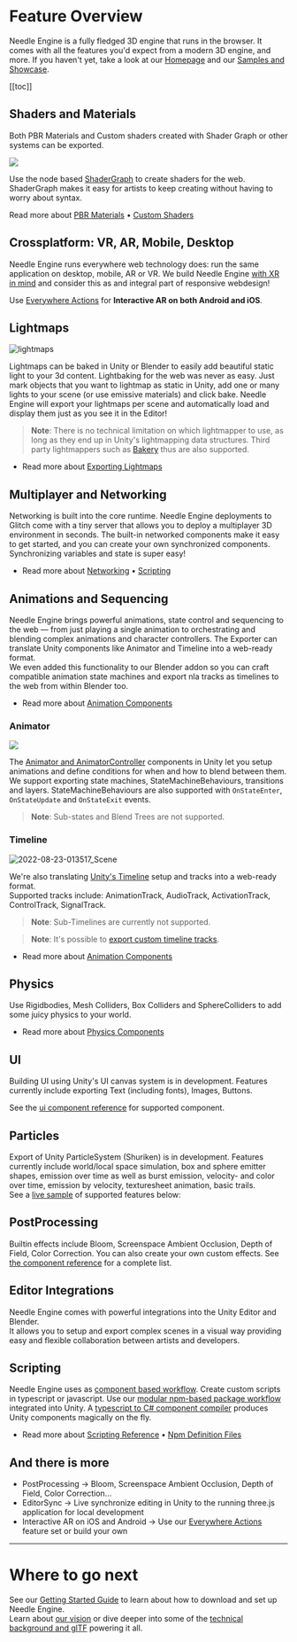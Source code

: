 # Feature Overview

Needle Engine is a fully fledged 3D engine that runs in the browser. It comes with all the features you'd expect from a modern 3D engine, and more.  If you haven't yet, take a look at our [Homepage](https://needle.tools) and our [Samples and Showcase](https://engine.needle.tools/samples).

[[toc]]

## Shaders and Materials

Both PBR Materials and Custom shaders created with Shader Graph or other systems can be exported. 

<img src="https://user-images.githubusercontent.com/5083203/186012027-9bbe3944-fa56-41fa-bfbb-c989fa87aebb.png" />

Use the node based [ShaderGraph](https://unity.com/features/shader-graph) to create shaders for the web. ShaderGraph makes it easy for artists to keep creating without having to worry about syntax.

Read more about [PBR Materials](./export.md#physically-based-materials-pbr) • [Custom Shaders](./export.md#custom-shaders)

## Crossplatform: VR, AR, Mobile, Desktop  
Needle Engine runs everywhere web technology does: run the same application on desktop, mobile, AR or VR. We build Needle Engine [with XR in mind](./xr.md) and consider this as and integral part of responsive webdesign!

Use [Everywhere Actions](./everywhere-actions.md) for **Interactive AR on both Android and iOS**.


## Lightmaps

![lightmaps](https://user-images.githubusercontent.com/5083203/186163693-093c7ae2-96eb-4d75-b98f-bf19f78032ff.gif)

Lightmaps can be baked in Unity or Blender to easily add beautiful static light to your 3d content. Lightbaking for the web was never as easy. Just mark objects that you want to lightmap as static in Unity, add one or many lights to your scene (or use emissive materials) and click bake. Needle Engine will export your lightmaps per scene and automatically load and display them just as you see it in the Editor! 

> **Note**: There is no technical limitation on which lightmapper to use, as long as they end up in Unity's lightmapping data structures. Third party lightmappers such as [Bakery](https://assetstore.unity.com/packages/tools/level-design/bakery-gpu-lightmapper-122218) thus are also supported. 

- Read more about [Exporting Lightmaps](https://fwd.needle.tools/needle-engine/docs/lightmaps)

## Multiplayer and Networking
Networking is built into the core runtime. Needle Engine deployments to Glitch come with a tiny server that allows you to deploy a multiplayer 3D environment in seconds. The built-in networked components make it easy to get started, and you can create your own synchronized components. Synchronizing variables and state is super easy!  

- Read more about [Networking](https://fwd.needle.tools/needle-engine/docs/networking) • [Scripting](https://fwd.needle.tools/needle-engine/docs/scripting)

## Animations and Sequencing
Needle Engine brings powerful animations, state control and sequencing to the web — from just playing a single animation to orchestrating and blending complex animations and character controllers. The Exporter can translate Unity components like Animator and Timeline into a web-ready format.   
We even added this functionality to our Blender addon so you can craft compatible animation state machines and export nla tracks as timelines to the web from within Blender too.  

- Read more about [Animation Components](./component-reference.md#animation)

### Animator

<img src="https://user-images.githubusercontent.com/5083203/186011302-176524b3-e8e5-4e6e-9b77-7faf3561bb15.png" />

The [Animator and AnimatorController](https://docs.unity3d.com/Manual/class-AnimatorController.html) components in Unity let you setup animations and define conditions for when and how to blend between them. We support exporting state machines, StateMachineBehaviours, transitions and layers. StateMachineBehaviours are also supported with ``OnStateEnter``, ``OnStateUpdate`` and ``OnStateExit`` events.  


> **Note**: Sub-states and Blend Trees are not supported.  


### Timeline

![2022-08-23-013517_Scene](https://user-images.githubusercontent.com/5083203/186037829-ee99340d-b19c-484d-b551-94797519c9d9.png)

We're also translating [Unity's Timeline](https://unity.com/features/timeline) setup and tracks into a web-ready format.  
Supported tracks include: AnimationTrack, AudioTrack, ActivationTrack, ControlTrack, SignalTrack.   

> **Note**: Sub-Timelines are currently not supported.  

> **Note**: It's possible to [export custom timeline tracks](https://github.com/needle-tools/needle-engine-modules/tree/main/package/TimelineHtml).  

- Read more about [Animation Components](./component-reference.md#animation)

## Physics
Use Rigidbodies, Mesh Colliders, Box Colliders and SphereColliders to add some juicy physics to your world.

- Read more about [Physics Components](./component-reference.md#physics)

<sample src="https://engine.needle.tools/samples-uploads/physics-animation/" />

## UI
Building UI using Unity's UI canvas system is in development. Features currently include exporting Text (including fonts), Images, Buttons.  

See the [ui component reference](component-reference.html#ui) for supported component.

<sample src="https://engine.needle.tools/samples-uploads/screenspace-ui" />

## Particles
Export of Unity ParticleSystem (Shuriken) is in development. Features currently include world/local space simulation, box and sphere emitter shapes, emission over time as well as burst emission, velocity- and color over time, emission by velocity, texturesheet animation, basic trails.   
See a [live sample](https://engine.needle.tools/samples/particles) of supported features below:

<sample src="https://engine.needle.tools/samples-uploads/particles/" />

## PostProcessing  

Builtin effects include Bloom, Screenspace Ambient Occlusion, Depth of Field, Color Correction. You can also create your own custom effects. See [the component reference](./component-reference.md#postprocessing) for a complete list.  

<sample src="https://engine.needle.tools/samples-uploads/postprocessing/" />

## Editor Integrations
Needle Engine comes with powerful integrations into the Unity Editor and Blender.   
It allows you to setup and export complex scenes in a visual way providing easy and flexible collaboration between artists and developers. 

## Scripting
Needle Engine uses as [component based workflow](scripting.md#component-architecture). Create custom scripts in typescript or javascript. Use our [modular npm-based package workflow](https://fwd.needle.tools/needle-engine/docs/npmdef) integrated into Unity. A [typescript to C# component compiler](https://fwd.needle.tools/needle-engine/docs/component-compiler) produces Unity components magically on the fly. 

- Read more about [Scripting Reference](scripting) • [Npm Definition Files](https://fwd.needle.tools/needle-engine/docs/npmdef)


## And there is more

- PostProcessing → Bloom, Screenspace Ambient Occlusion, Depth of Field, Color Correction...
- EditorSync → Live synchronize editing in Unity to the running three.js application for local development
- Interactive AR on iOS and Android → Use our [Everywhere Actions](./everywhere-actions.md) feature set or build your own

---
# Where to go next

See our [Getting Started Guide](getting-started/) to learn about how to download and set up Needle Engine.   
Learn about [our vision](vision) or dive deeper into some of the [technical background and glTF](technical-overview) powering it all.  
